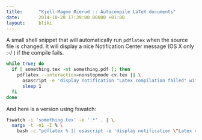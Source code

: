 ```yaml
---
title:      "Kjell-Magne Øierud :: Autocompile LaTeX documents"
date:       2014-10-28 17:39:00.00000 +01:00
layout:     bliki
---
```


A small shell snippet that will automatically run `pdflatex` when the source file is changed. It will display a nice Notification Center message (OS X only :-/ ) if the compile fails.


```sh
while true; do
  if [ something.tex -nt something.pdf ]; then
    pdflatex --interaction=nonstopmode cv.tex || \
      osascript -e 'display notification "Latex compilation failed" with title "ERROR"'
      sleep 1
  fi
done
```

And here is a version using fswatch:

```sh
fswatch -i 'something.tex' -e '.*' . | \
  xargs -t -n1 -I % \
    bash -c "pdflatex % || osascript -e 'display notification \"Latex compilation failed\" with title \"ERROR\"'"
```
